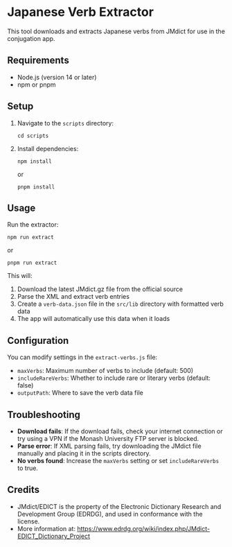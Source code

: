 # Japanese Verb Extractor

This tool downloads and extracts Japanese verbs from JMdict for use in the conjugation app.

## Requirements

- Node.js (version 14 or later)
- npm or pnpm

## Setup

1. Navigate to the `scripts` directory:

   ```
   cd scripts
   ```

2. Install dependencies:
   ```
   npm install
   ```
   or
   ```
   pnpm install
   ```

## Usage

Run the extractor:

```
npm run extract
```

or

```
pnpm run extract
```

This will:

1. Download the latest JMdict.gz file from the official source
2. Parse the XML and extract verb entries
3. Create a `verb-data.json` file in the `src/lib` directory with formatted verb data
4. The app will automatically use this data when it loads

## Configuration

You can modify settings in the `extract-verbs.js` file:

- `maxVerbs`: Maximum number of verbs to include (default: 500)
- `includeRareVerbs`: Whether to include rare or literary verbs (default: false)
- `outputPath`: Where to save the verb data file

## Troubleshooting

- **Download fails**: If the download fails, check your internet connection or try using a VPN if the Monash University FTP server is blocked.
- **Parse error**: If XML parsing fails, try downloading the JMdict file manually and placing it in the scripts directory.
- **No verbs found**: Increase the `maxVerbs` setting or set `includeRareVerbs` to true.

## Credits

- JMdict/EDICT is the property of the Electronic Dictionary Research and Development Group (EDRDG), and used in conformance with the license.
- More information at: https://www.edrdg.org/wiki/index.php/JMdict-EDICT_Dictionary_Project
